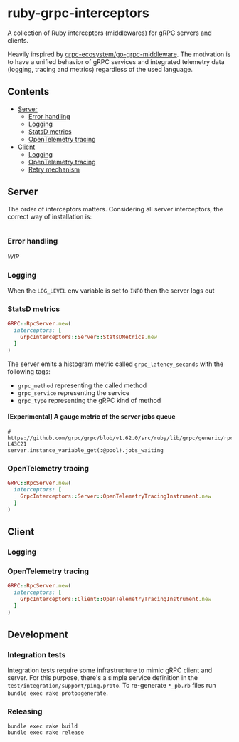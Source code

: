# ruby-grpc-interceptors

A collection of Ruby interceptors (middlewares) for gRPC servers and clients.

Heavily inspired by [grpc-ecosystem/go-grpc-middleware](https://github.com/grpc-ecosystem/go-grpc-middleware). The motivation is to have a unified behavior of gRPC services and integrated telemetry data (logging, tracing and metrics) regardless of the used language.

## Contents

- [Server](#server)
  - [Error handling](#error-handling)
  - [Logging](#logging)
  - [StatsD metrics](#statsd-metrics)
  - [OpenTelemetry tracing](#opentelemetry-tracing)
- [Client](#client)
  - [Logging](#logging-1)
  - [OpenTelemetry tracing](#opentelemetry-tracing)
  - [Retry mechanism](#rety-mechanism)

## Server

The order of interceptors matters. Considering all server interceptors, the correct way of installation is:

```ruby
```

### Error handling

_WIP_

### Logging

When the `LOG_LEVEL` env variable is set to `INFO` then the server logs out

### StatsD metrics

```ruby
GRPC::RpcServer.new(
  interceptors: [
    GrpcInterceptors::Server::StatsDMetrics.new
  ]
)
```

The server emits a histogram metric called `grpc_latency_seconds` with the following tags:

 - `grpc_method` representing the called method
 - `grpc_service` representing the service
 - `grpc_type` representing the gRPC kind of method

#### [Experimental] A gauge metric of the server jobs queue
```
# https://github.com/grpc/grpc/blob/v1.62.0/src/ruby/lib/grpc/generic/rpc_server.rb#L43C9-L43C21
server.instance_variable_get(:@pool).jobs_waiting
```

### OpenTelemetry tracing

```ruby
GRPC::RpcServer.new(
  interceptors: [
    GrpcInterceptors::Server::OpenTelemetryTracingInstrument.new
  ]
)
```

## Client

### Logging

### OpenTelemetry tracing

```ruby
GRPC::RpcServer.new(
  interceptors: [
    GrpcInterceptors::Client::OpenTelemetryTracingInstrument.new
  ]
)
```

## Development

### Integration tests

Integration tests require some infrastructure to mimic gRPC client and server. For this purpose, there's a simple service definition in the `test/integration/support/ping.proto`. To re-generate `*_pb.rb` files run `bundle exec rake proto:generate`.

### Releasing

```
bundle exec rake build
bundle exec rake release
```
